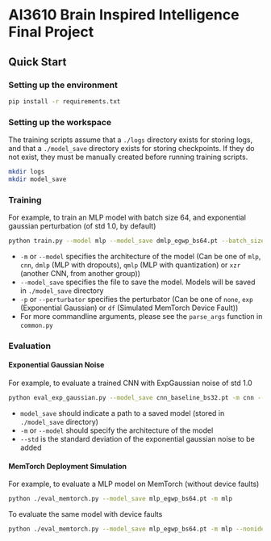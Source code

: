 # AI3610 Brain Inspired Intelligence Final Project

## Quick Start

### Setting up the environment

```sh
pip install -r requirements.txt
```

### Setting up the workspace

The training scripts assume that a `./logs` directory exists for storing logs, and that a `./model_save` directory exists for storing checkpoints. If they do not exist, they must be manually created before running training scripts.

```sh
mkdir logs
mkdir model_save
```

### Training

For example, to train an MLP model with batch size 64, and exponential gaussian perturbation (of std 1.0, by default)

```sh
python train.py --model mlp --model_save dmlp_egwp_bs64.pt --batch_size 64 -p exp
```

- `-m` or `--model` specifies the architecture of the model (Can be one of `mlp`, `cnn`, `dmlp` (MLP with dropouts), `qmlp` (MLP with quantization) or `xzr` (another CNN, from another group))
- `--model_save` specifies the file to save the model. Models will be saved in `./model_save` directory
- `-p` or `--perturbator` specifies the perturbator (Can be one of `none`, `exp` (Exponential Gaussian) or `df` (Simulated MemTorch Device Fault))
- For more commandline arguments, please see the `parse_args` function in `common.py`

### Evaluation

#### Exponential Gaussian Noise

For example, to evaluate a trained CNN with ExpGaussian noise of std 1.0

```sh
python eval_exp_gaussian.py --model_save cnn_baseline_bs32.pt -m cnn --std 1.0
```

- `model_save` should indicate a path to a saved model (stored in `./model_save` directory)
- `-m` or `--model` should specify the architecture of the model
- `--std` is the standard deviation of the exponential gaussian noise to be added

#### MemTorch Deployment Simulation

For example, to evaluate a MLP model on MemTorch (without device faults)

```sh
python ./eval_memtorch.py --model_save mlp_egwp_bs64.pt -m mlp
```

To evaluate the same model with device faults

```sh
python ./eval_memtorch.py --model_save mlp_egwp_bs64.pt -m mlp --nonideality device_faults
```